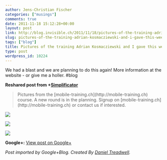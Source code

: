 ```yaml
---
author: Jens-Christian Fischer
categories: ["musings"]
comments: true
date: 2011-11-18 15:12:28+00:00
layout: post
link: http://blog.invisible.ch/2011/11/18/pictures-of-the-training-adrian-kosmacziewski-and-i-gave-this-week/
slug: pictures-of-the-training-adrian-kosmacziewski-and-i-gave-this-week
tags: ["blog"]
title: Pictures of the training Adrian Kosmacziewski and I gave this week
type: post
wordpress_id: 10224
---
```


We had a blast and we are planning to do this again! More information at the website - or give me a holler. #blog  
  
**Reshared post from +[Simplificator](https://plus.google.com/105213864247009970272)**  


<blockquote>Pictures from the [mobile-training.ch](http://mobile-training.ch) course. A new round is in the planning. Signup on [mobile-training.ch](http://mobile-training.ch) or contact us if interested.</blockquote>

  
[![](https://lh6.googleusercontent.com/-tSrK3tgn3CA/TsZriA-LmwI/AAAAAAAAADE/w1C1Lc-pneo/IMG_0172.JPG)](https://lh6.googleusercontent.com/-tSrK3tgn3CA/TsZriA-LmwI/AAAAAAAAADE/w1C1Lc-pneo/IMG_0172.JPG)

[![](http://images0-focus-opensocial.googleusercontent.com/gadgets/proxy?container=focus&gadget=a&resize_h=100&url=https%3A%2F%2Flh4.googleusercontent.com%2F-MS-s5DT7a3Y%2FTsZriL7FImI%2FAAAAAAAAADI%2F4WrZaszsKeQ%2Fw288-h288%2FIMG_0174.JPG)](https://lh4.googleusercontent.com/-MS-s5DT7a3Y/TsZriL7FImI/AAAAAAAAADI/4WrZaszsKeQ/IMG_0174.JPG)

  


[![](http://images0-focus-opensocial.googleusercontent.com/gadgets/proxy?container=focus&gadget=a&resize_h=100&url=https%3A%2F%2Flh5.googleusercontent.com%2F-GBRs5fpSXDk%2FTsZriAtq-ZI%2FAAAAAAAAADM%2F3RxsikfTxvQ%2Fw288-h288%2FIMG_0173.JPG)](https://lh5.googleusercontent.com/-GBRs5fpSXDk/TsZriAtq-ZI/AAAAAAAAADM/3RxsikfTxvQ/IMG_0173.JPG)

  


**Google+:** [View post on Google+](https://plus.google.com/109789939743085010576/posts/VSqDZgzz7r5)

  
  
_Post imported by Google+Blog.  Created By [Daniel Treadwell](http://minimali.se/)._
